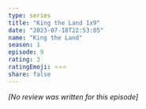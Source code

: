 ```yaml
---
type: series
title: "King the Land 1x9"
date: "2023-07-18T22:53:05"
name: "King the Land"
season: 1
episode: 9
rating: 3
ratingEmoji: ⭐️⭐️⭐️
share: false
---
```


*[No review was written for this episode]*
